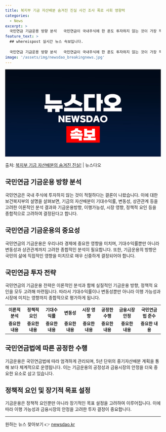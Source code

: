 ```yaml
---
title: 복지부 기금 자산배분 숨겨진 진실 사건 조사 폭로 사회 영향력
categories:
  - News
excerpt: >
  국민연금 기금운용 방향 분석   국민연금이 국내주식에 한 푼도 투자하지 않는 것이 가장 적절하다는 결론이 나…
feature_text: >
  ## whereispost 실시간 뉴스 속보입니다.

  국민연금 기금운용 방향 분석   국민연금이 국내주식에 한 푼도 투자하지 않는 것이 가장 적절하다는 결론이 나…
image: '/assets/img/newsdao_breakingnews.jpg'
---
```


![뉴스다오 속보](/assets/img/newsdao_breakingnews.jpg)

<p>출처: <a href="https://newsdao.kr/4083" rel="dofollow">복지부 기금 자산배분의 숨겨진 진실!</a> | 뉴스다오</p>

<h2 data-ke-size="size26">국민연금 기금운용 방향 분석</h2>
<p data-ke-size="size16">국민연금은 국내 주식에 투자하지 않는 것이 적절하다는 결론이 나왔습니다. 이에 대한 보건복지부의 설명을 살펴보면, 기금의 자산배분이 기대수익률, 변동성, 상관관계 등을 고려한 이론적인 분석 결과와 기금운용방향, 이행가능성, 시장 영향, 정책적 요인 등을 종합적으로 고려하여 결정된다고 합니다.</p>

<h2 data-ke-size="size26">국민연금 기금운용의 중요성</h2>
<p data-ke-size="size16">국민연금의 기금운용은 우리나라 경제에 중요한 영향을 미치며, 기대수익률뿐만 아니라 변동성과 상관관계까지 고려한 종합적인 분석이 필요합니다. 또한, 기금운용의 방향은 국민의 삶에 직접적인 영향을 미치므로 매우 신중하게 결정되어야 합니다.</p>

<h2 data-ke-size="size26">국민연금 투자 전략</h2>
<p data-ke-size="size16">국민연금의 기금운용 전략은 이론적인 분석과 함께 실질적인 기금운용 방향, 정책적 요인을 모두 고려해 마련됩니다. 따라서 기대수익률이나 변동성뿐만 아니라 이행 가능성과 시장에 미치는 영향까지 종합적으로 평가하게 됩니다.</p>

<table>
	<tr>
		<th>이론적 분석</th>
		<th>정책적 요인</th>
		<th>기대수익률</th>
		<th>변동성</th>
		<th>시장 영향</th>
		<th>공정한 수행</th>
		<th>금융시장 안정</th>
		<th>국민연금법 준수</th>
	</tr>
	<tr>
		<td style="text-align: center; height: 17px;"><b>중요한 내용</b></td>
		<td style="text-align: center; height: 17px;"><b>중요한 내용</b></td>
		<td style="text-align: center; height: 17px;"><b>중요한 내용</b></td>
		<td style="text-align: center; height: 17px;"><b>중요한 내용</b></td>
		<td style="text-align: center; height: 17px;"><b>중요한 내용</b></td>
		<td style="text-align: center; height: 17px;"><b>중요한 내용</b></td>
		<td style="text-align: center; height: 17px;"><b>중요한 내용</b></td>
		<td style="text-align: center; height: 17px;"><b>중요한 내용</b></td>
	</tr>
</table>

<h2 data-ke-size="size26">국민연금법에 따른 공정한 수행</h2>
<p data-ke-size="size16">기금운용은 국민연금법에 따라 엄격하게 관리되며, 5년 단위의 중기자산배분 계획을 통해 보다 체계적으로 운영됩니다. 이는 기금운용의 공정성과 금융시장의 안정을 더욱 중요한 요소로 삼고 있습니다.</p>

<h2 data-ke-size="size26">정책적 요인 및 장기적 목표 설정</h2>
<p data-ke-size="size16">기금운용은 정책적 요인뿐만 아니라 장기적인 목표 설정을 고려하여 이루어집니다. 이에 따라 이행 가능성과 금융시장의 안정을 고려한 투자 결정이 중요합니다.</p>

<hr data-ke-size="wide">

<p data-ke-size="size16"></p> 

원하는 뉴스 찾아보기 👉 <a href="https://newsdao.kr" rel="dofollow">newsdao.kr</a>


